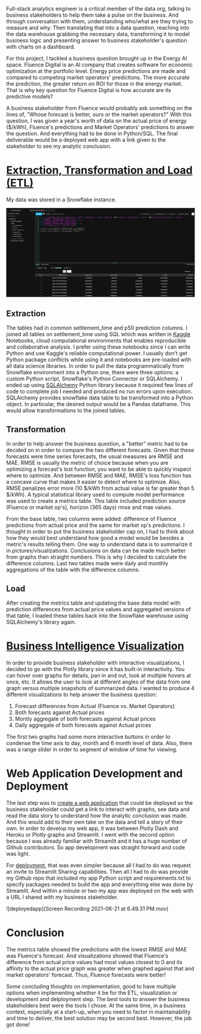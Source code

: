 Full-stack analytics engineer is a critical member of the data org, talking to business stakeholders to help them take a pulse on the business. And through conversation
with them, understanding who/what are they trying to measure and why. Then translating that into a data question, reaching into the data warehouse grabbing the necessary 
data, transforming it to model business logic and presenting answer to business stakeholder's question with charts on a dashboard. 

For this project, I tackled a business question brought up in the Energy AI space. Fluence Digital is an AI company that creates software for economic optimization 
at the portfolio level. Energy price predictions are made and compared to competing market operators' predictions. The more accurate the prediction, the greater return on 
ROI for those in the energy market. That is why key question for Fluence Digital is how accurate are its predictive models?

A business stakeholder from Fluence would probably ask something on the lines of, "Whose forecast is better, ours or the market operators?" With this question, I was
given a year's worth of data on the actual price of energy ($/kWh), Fluence's predictions and Market Operators' predictions to answer the question. And everything had 
to be done in Python/SQL. The final deliverable would be a deployed web app with a link given to the stakeholder to see my analytic conclusion.

# [Extraction, Transformation and Load (ETL)](https://www.kaggle.com/mindyng/fluence-digital-etl)

My data was stored in a Snowflake instance. 

![snowflake](snowflake.png)

## Extraction

The tables had in common settlement_time and p50 prediction columns. I joined all tables on settlement_time using SQL which was written in [Kaggle](https://www.kaggle.com/) 
Notebooks, cloud computational environments that enables reproducible and collaborative analysis. I prefer using these notebooks since I can write Python and use
Kaggle's reliable computational power. I usually don't get Python package conflicts while using it and notebooks are pre-loaded with all data science libraries.
In order to pull the data programmatically from Snowflake environment into a Python one, there were three options: a custom Python script, Snowflake's Python Connector
or SQLAlchemy. I ended up using [SQLAlchemy](https://pypi.org/project/SQLAlchemy/) Python library because it required few lines of code to complete job I needed and produced no 
run errors upon execution. SQLAlchemy provides snowflake data table to be transformed into a Python object. In particular, the desired output would be a Pandas dataframe. This would allow 
transformations to the joined tables. 

## Transformation

In order to help answer the business question, a "better" metric had to be decided on in order to compare the two different forecasts. Given that these forecasts 
were time series forecasts, the usual measures are RMSE and MAE. RMSE is usually the metric of choice because when you are optimizing a forecast's lost function, 
you want to be able to quickly inspect where to optimize. And between RMSE and MAE, RMSE's loss function has a concave curve that makes it easier to detect where
to optimize. Also, RMSE penalizes error more (10 $/kWh from actual value is far greater than 5 $/kWh). A typical statistical library used to compute model performance
was used to create a metrics table. This table included prediction source (Fluence or market op's), horizon (365 days) rmse and mae values. 

From the base table, two columns were added: difference of Fluence predictions from actual price and the same for market op's predictions. I thought in order to
put the business stakeholder cap on, I had to think about how they would best understand how good a model would be besides a metric's results telling them. 
One way to understand data is to summarize it in pictures/visualizations. Conclusions on data can be made much better from graphs than straight numbers. This is why
I decided to calculate the difference columns. Last two tables made were daily and monthly aggregations of the table with the difference columns.

## Load

After creating the metrics table and updating the base data model with prediction differences from actual price values and aggregated versions of that table, I 
loaded these tables back into the Snowflake warehouse using SQLAlchemy's library again. 

# [Business Intelligence Visualization](https://www.kaggle.com/mindyng/fluence-digital-biz-viz)

In order to provide business stakeholder with interactive visualizations, I decided to go with the Plotly library since it has built-in interactivity. You can hover over
graphs for details, pan in and out, look at multiple hovers at once, etc. It allows the user to look at different angles of the data from one graph versus multiple snapshots 
of summarized data. I wanted to produce 4 different visualizations to help answer the business question: 

1. Forecast differences from Actual (Fluence vs. Market Operators)
2. Both forecasts against Actual prices
3. Montly aggregate of both forecasts against Actual prices
4. Daily aggregate of both forecasts against Actual prices

The first two graphs had some more interactive buttons in order to condense the time axis to day, month and 6 month level of data. Also, there was a range slider
in order to segment of window of time for viewing.

# Web Application Development and Deployment

The last step was to [create a web application](https://www.kaggle.com/mindyng/fluence-digital-app-and-deployment/) that could be deployed so the business stakeholder could get a link to interact with graphs, see data and read the data 
story to understand how the analytic conclusion was made. And this would add to their own take on the data and tell a story of their own. In order to develop my web app,
it was between Plotly Dash and Heroku or Plotly graphs and Streamlit. I went with the second option because I was already familiar with Streamlit and it has a 
huge number of Github contributors. So app development was straight forward and code was light.

For [deployment](https://share.streamlit.io/mindyng/2021-projects/main/fluence_digital/streamlit_deploy.py), that was even simpler because all I had to do was request an invite to Streamlit Sharing capabilities. Then all I had to do was provide my Github repo 
that included my app Python script and requirements.txt to specify packages needed to build the app and everything else was done by Streamlit. And within a minute
or two my app was deployed on the web with a URL I shared with my business stakeholder.

![deployedapp](Screen Recording 2021-06-21 at 6.49.31 PM.mov)

# Conclusion

The metrics table showed the predictions with the lowest RMSE and MAE was Fluence's forecast. And visualizations showed that Fluence's difference from actual 
price values had most values closest to 0 and its affinity to the actual price graph was greater when graphed against that and market operators' forecast. Thus, 
Fluence forecasts were better!

Some concluding thoughts on implementation, good to have multiple options when implementing whether it be for the ETL, visualization or development and delployment 
step. The best tools to answer the business stakeholders best were the tools I chose. At the same time, in a business context, especially at a start-up, when
you need to factor in maintainability and time to deliver, the best solution may be second best. However, the job got done!

